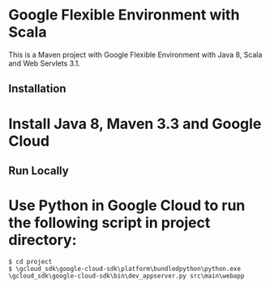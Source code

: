 Google Flexible Environment with Scala
======================================
This is a Maven project with Google Flexible Environment with Java 8, Scala and 
Web Servlets 3.1.

Installation
------------
# Install Java 8, Maven 3.3 and Google Cloud

Run Locally
-----------
# Use Python in Google Cloud to run the following script in project directory: 
```
$ cd project
$ \gcloud_sdk\google-cloud-sdk\platform\bundledpython\python.exe \gcloud_sdk\google-cloud-sdk\bin\dev_appserver.py src\main\webapp
```